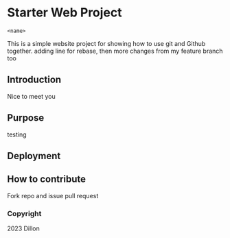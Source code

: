 # Starter Web Project

    <name>
This is a simple website project for showing how to use git and Github together. adding line for rebase, then more changes from my feature branch too

## Introduction
Nice to meet you

## Purpose
testing

## Deployment

## How to contribute

Fork repo and issue pull request

### Copyright

2023 Dillon
